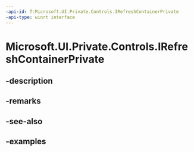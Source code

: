 ```yaml
---
-api-id: T:Microsoft.UI.Private.Controls.IRefreshContainerPrivate
-api-type: winrt interface
---
```


# Microsoft.UI.Private.Controls.IRefreshContainerPrivate

<!--
public interface IRefreshContainerPrivate
-->


## -description

## -remarks

## -see-also

## -examples


